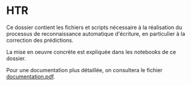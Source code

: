 HTR
====

Ce dossier contient les fichiers et scripts nécessaire à la réalisation du processus de reconnaissance automatique d'écriture, en particulier à la correction des prédictions.

La mise en oeuvre concrète est expliquée dans les notebooks de ce dossier.

Pour une documentation plus détaillée, on consultera le fichier [documentation.pdf](../documentation/documentation.pdf).